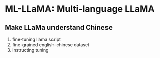 # ML-LLaMA: Multi-language LLaMA
## Make LLaMa understand Chinese 

1. fine-tuning llama script
2. fine-grained english-chinese dataset
3. instructing tuning

